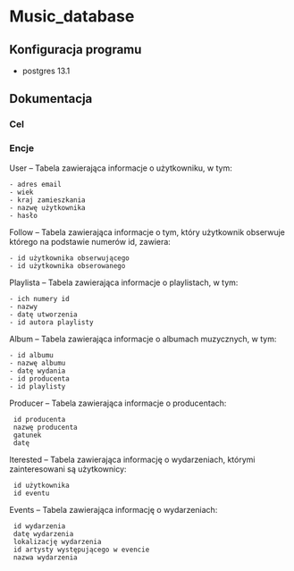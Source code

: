 # Music_database

## Konfiguracja programu
  - postgres 13.1
  
  
  ## Dokumentacja
  
  ### Cel
  
  
  ### Encje
  
 User – Tabela zawierająca informacje o użytkowniku, w tym:
 
	- adres email
	- wiek	
	- kraj zamieszkania 
	- nazwę użytkownika
	- hasło
		
Follow – Tabela zawierająca informacje o tym, który użytkownik obserwuje którego na podstawie numerów id, zawiera:

	- id użytkownika obserwującego
	- id użytkownika obserowanego
		
Playlista – Tabela zawierająca informacje o playlistach, w tym:

	- ich numery id
	- nazwy
	- datę utworzenia
	- id autora playlisty
		
Album – Tabela zawierająca informacje o albumach muzycznych, w tym:

	- id albumu
	- nazwę albumu
	- datę wydania
	- id producenta
	- id playlisty
		
Producer – Tabela zawierająca informacje o producentach:

	 id producenta
	 nazwę producenta
	 gatunek
	 datę
		
Iterested – Tabela zawierająca informację o wydarzeniach, którymi zainteresowani są użytkownicy:

	 id użytkownika
	 id eventu
		
Events – Tabela zawierająca informację o wydarzeniach:

	 id wydarzenia
	 datę wydarzenia
	 lokalizację wydarzenia
	 id artysty występującego w evencie
	 nazwa wydarzenia
